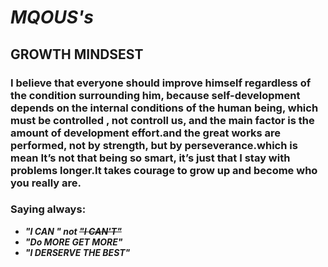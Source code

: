 # ***MQOUS's***  
## GROWTH MINDSEST 
### I believe that everyone should improve himself regardless of the condition surrounding him, because self-development depends on the internal conditions of the human being, which must be controlled , not controll us, and the main factor is the amount of development effort.and the great works are performed, not by strength, but by perseverance.which is mean It’s not that being  so smart, it’s just that I stay with problems longer.It takes courage to grow up and become who you really are.
### Saying always:
- ***"I CAN "  not   ~~"I CAN'T"~~***
- ***"Do MORE GET MORE"*** 
- ***"I DERSERVE THE BEST"***

